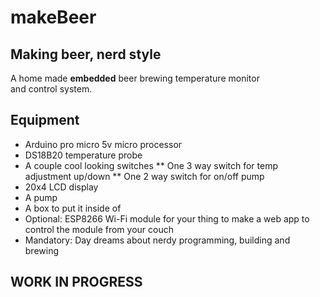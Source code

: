 makeBeer
=======

## Making beer, nerd style
A home made **embedded** beer brewing temperature monitor  
and control system.

## Equipment
* Arduino pro micro 5v micro processor
* DS18B20 temperature probe
* A couple cool looking switches
** One 3 way switch for temp adjustment up/down
** One 2 way switch for on/off pump
* 20x4 LCD display
* A pump
* A box to put it inside of
* Optional: ESP8266 Wi-Fi module for your thing to make a web app to control
the module from your couch
* Mandatory: Day dreams about nerdy programming, building and brewing

## WORK IN PROGRESS